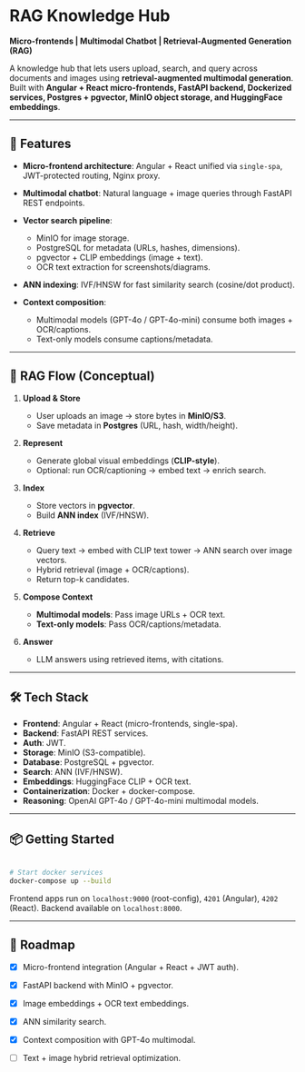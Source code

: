 
# RAG Knowledge Hub

**Micro-frontends | Multimodal Chatbot | Retrieval-Augmented Generation (RAG)**

A knowledge hub that lets users upload, search, and query across documents and images using **retrieval-augmented multimodal generation**. Built with **Angular + React micro-frontends, FastAPI backend, Dockerized services, Postgres + pgvector, MinIO object storage, and HuggingFace embeddings**.

---

## 🚀 Features

* **Micro-frontend architecture**: Angular + React unified via `single-spa`, JWT-protected routing, Nginx proxy.
* **Multimodal chatbot**: Natural language + image queries through FastAPI REST endpoints.
* **Vector search pipeline**:

  * MinIO for image storage.
  * PostgreSQL for metadata (URLs, hashes, dimensions).
  * pgvector + CLIP embeddings (image + text).
  * OCR text extraction for screenshots/diagrams.
* **ANN indexing**: IVF/HNSW for fast similarity search (cosine/dot product).
* **Context composition**:

  * Multimodal models (GPT-4o / GPT-4o-mini) consume both images + OCR/captions.
  * Text-only models consume captions/metadata.

---

## 🔄 RAG Flow (Conceptual)

1. **Upload & Store**

   * User uploads an image → store bytes in **MinIO/S3**.
   * Save metadata in **Postgres** (URL, hash, width/height).

2. **Represent**

   * Generate global visual embeddings (**CLIP-style**).
   * Optional: run OCR/captioning → embed text → enrich search.

3. **Index**

   * Store vectors in **pgvector**.
   * Build **ANN index** (IVF/HNSW).

4. **Retrieve**

   * Query text → embed with CLIP text tower → ANN search over image vectors.
   * Hybrid retrieval (image + OCR/captions).
   * Return top-k candidates.

5. **Compose Context**

   * **Multimodal models**: Pass image URLs + OCR text.
   * **Text-only models**: Pass OCR/captions/metadata.

6. **Answer**

   * LLM answers using retrieved items, with citations.

---

## 🛠️ Tech Stack

* **Frontend**: Angular + React (micro-frontends, single-spa).
* **Backend**: FastAPI REST services.
* **Auth**: JWT.
* **Storage**: MinIO (S3-compatible).
* **Database**: PostgreSQL + pgvector.
* **Search**: ANN (IVF/HNSW).
* **Embeddings**: HuggingFace CLIP + OCR text.
* **Containerization**: Docker + docker-compose.
* **Reasoning**: OpenAI GPT-4o / GPT-4o-mini multimodal models.

---

## 📦 Getting Started

```bash

# Start docker services
docker-compose up --build
```

Frontend apps run on `localhost:9000` (root-config), `4201` (Angular), `4202` (React).
Backend available on `localhost:8000`.

---

## 📌 Roadmap

* [x] Micro-frontend integration (Angular + React + JWT auth).
* [x] FastAPI backend with MinIO + pgvector.
* [x] Image embeddings + OCR text embeddings.
* [x] ANN similarity search.
* [x] Context composition with GPT-4o multimodal.
* [ ] Text + image hybrid retrieval optimization.


